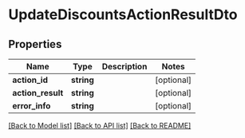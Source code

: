 # UpdateDiscountsActionResultDto

## Properties
Name | Type | Description | Notes
------------ | ------------- | ------------- | -------------
**action_id** | **string** |  | [optional] 
**action_result** | **string** |  | [optional] 
**error_info** | **string** |  | [optional] 

[[Back to Model list]](../README.md#documentation-for-models) [[Back to API list]](../README.md#documentation-for-api-endpoints) [[Back to README]](../README.md)



